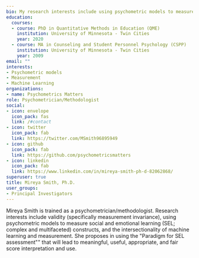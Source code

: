```yaml
---
bio: My research interests include using psychometric models to measure complex and multifaceted constructs as well as the intersectionality of machine learning and psychometric models.
education:
  courses:
  - course: PhD in Quantitative Methods in Education (QME) 
    institution: University of Minnesota - Twin Cities
    year: 2020
  - course: MA in Counseling and Student Personnel Psychology (CSPP)
    institution: University of Minnesota - Twin Cities
    year: 2009
email: ""
interests:
- Psychometric models
- Measurement
- Machine Learning
organizations:
- name: Psychometrics Matters
role: Psychometrician/Methodologist
social:
- icon: envelope
  icon_pack: fas
  link: /#contact
- icon: twitter
  icon_pack: fab
  link: https://twitter.com/MSmith96895949
- icon: github
  icon_pack: fab
  link: https://github.com/psychometricsmatters
- icon: linkedin
  icon_pack: fab
  link: https://www.linkedin.com/in/mireya-smith-ph-d-82062868/
superuser: true
title: Mireya Smith, Ph.D.
user_groups:
- Principal Investigators
---
```


Mireya Smith is trained as a psychometrician/methodologist. Research interests include validity (specifically measurement invariance), using psychometric models to measure social and emotional learning (SEL; complex and multifaceted) constructs, and the intersectionality of machine learning and measurement. She proposes in using the "Paradigm for SEL assessment"" that will lead to meaningful, useful, appropriate, and fair score interpretation and use.
